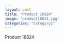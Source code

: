 ```yaml
---
layout: post
title: "Product 16824"
image: "product16824.jpg"
categories: "category1"
---
```

Product 16824
